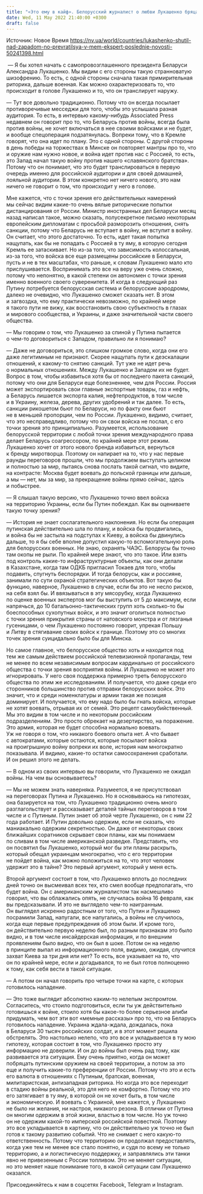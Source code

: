 ```yaml
---
title: "«Это ему в кайф». Белорусский журналист о любви Лукашенко бряцать оружием и шоке от войны в Украине — интервью"
date: Wed, 11 May 2022 21:40:00 +0300
draft: false
---
```

Источник: Новое Время https://nv.ua/world/countries/lukashenko-shutil-nad-zapadom-no-prevratilsya-v-mem-ekspert-poslednie-novosti-50241398.html


 — Я бы хотел начать с самопровозглашенного президента Беларуси Александра Лукашенко. Мы видим с его стороны такую странноватую шизофрению. То есть, с одной стороны сначала такая примирительная риторика, дальше военная. Как можно охарактеризовать то, что происходит в голове Лукашенко и то, что он транслирует наружу.

— Тут все довольно традиционно. Потому что он всегда посылает противоречивые месседжи для того, чтобы это услышала разная аудитория. То есть, в интервью какому-нибудь Associated Press недавнем он говорит про то, что Беларусь против войны, всегда была против войны, не хочет включаться в нее своими войсками и не будет, и вообще спецоперация подзатянулась. Вопреки тому, что в Кремле говорят, что она идет по плану. Это с одной стороны. С другой стороны в день победы на торжествах в Минске он повторяет мантры про то, что и оружие нам нужно новое, и война идет против нас с Россией, то есть, это Запад начал такую войну против нашего «славянского братства». Потому что он понимает, что это будет транслироваться в первую очередь именно для российской аудитории и для своей домашней, лояльной аудитории. В этом конкретно нет ничего нового, это нам ничего не говорит о том, что происходит у него в голове.

Мне кажется, что с точки зрения его действительных намерений мы сейчас видим какие-то очень вялые риторические попытки дистанцирования от России. Министр иностранных дел Беларуси месяц назад написал такое, можно сказать, полусекретное письмо некоторым европейским дипломатам с просьбой разморозить отношения, снять санкции, потому что Беларусь не вступает в войну, не вступит в войну. Он считает, что этого достаточно. То есть, идет такая попытка нащупать, как бы не попадать с Россией в ту яму, в которую сегодня Кремль ее затаскивает. Но из-за того, что зависимость колоссальная, из-за того, что войска все еще размещены российские в Беларуси, пусть и не в тех масштабах, что раньше, к словам Лукашенко мало кто прислушивается. Воспринимать это все на веру уже очень сложно, потому что непонятно, в какой степени он автономен с точки зрения именно военного своего суверенитета. И когда в следующий раз Путину потребуется белорусская система и белорусские аэродромы, далеко не очевидно, что Лукашенко сможет сказать нет. В этом и загвоздка, что ему практически невозможно, по крайней мере я такого пути не вижу, как восстановить свою субъектность в глазах и мирового сообщества, и Украины, и даже значительной части своего общества.

— Мы говорим о том, что Лукашенко за спиной у Путина пытается о чем-то договориться с Западом, правильно ли я понимаю?

— Даже не договориться, это слишком громкое слово, когда они его даже легитимным не признают. Скорее нащупать пути к деэскалации отношений, к какому-то снятию санкций. Тут уже не идет речь о нормальных отношениях. Между Лукашенко и Западом их не будет. Вопрос в том, чтобы избавиться хотя бы от последнего пакета санкций, потому что они для Беларуси еще болезненнее, чем для России. Россия может экспортировать свои главные экспортные товары, газ и нефть, а Беларусь лишается экспорта калия, нефтепродуктов, в том числе и в Украину, железа, дерева, других удобрений и так далее. То есть, санкции рикошетом бьют по Беларуси, но по факту они бьют не в меньшей пропорции, чем по России. Лукашенко, видимо, считает, что это несправедливо, потому что он свои войска не послал, с его точки зрения это принципиально. Разумеется, использование белорусской территории с любой точки зрения международного права делает Беларусь соагрессором, по крайней мере этот режим. Лукашенко хочет от этого нового бренда избавиться, вернуться к бренду миротворца. Поэтому он напирает на то, что у нас первые раунды переговоров прошли, что мы продолжаем выступать целиком и полностью за мир, пытаясь снова послать такой сигнал, что видите, на контрасте: Москва будет воевать до польской границы или дальше, а мы — нет, мы за мир, за прекращение войны прямо сейчас, здесь и побыстрее.

— Я слышал такую версию, что Лукашенко точно ввел войска на территорию Украины, если бы Путин побеждал. Как вы оцениваете такую точку зрения?

— История не знает сослагательного наклонения. Но если бы операция путинская действительно шла по плану, и войска бы продвигались, и война бы не застыла на подступах к Киеву, а войска бы двинулись дальше, то я бы себе вполне допустил какую-то вспомогательную роль для белорусских военных. Не знаю, охранять ЧАЭС. Белорусы бы точно там окопы не рыли. По крайней мере знают, что это такое. Или взять под контроль какие-то инфраструктурные объекты, как они делали в Казахстане, когда там ОДКБ пригласил Токаев для того, чтобы подавить, спугнуть беспорядки. И тогда белорусы, как и россияне, занимали по сути охраной стратегических объектов. Вот такую бы функцию, наверное, Лукашенко в случае, если бы это не несло рисков, на себя взял бы. И ввязываться в эту мясорубку, когда Лукашенко по оценке военных экспертов мог бы выступить от 5 до максимум, если напрячься, до 10 батальонно-тактических групп хоть сколько-то бы боеспособных сухопутных войск, и это значит оголиться полностью с точки зрения прикрытия страны от натовского монстра и от лязганья гусеницами, о чем Лукашенко постоянно говорит, упрекая Польшу и Литву в стягивание своих войск к границе. Поэтому это со многих точек зрения суицидально было бы для Минска.

Но самое главное, что белорусское общество хоть и находится под тем же самым действием российской телевизионной пропаганды, тем не менее по всем независимым вопросам кардинально от российского общества с точки зрения восприятия войны. И Лукашенко не может это игнорировать. У него своя поддержка примерно треть белорусского общества по этим же исследованиям. И получается, что даже среди его сторонников большинство против отправки белорусских войск. Это значит, что и среди номенклатуры и армии такая же позиция доминирует. И получается, что ему надо было бы гнать войска, которые не хотят воевать, отрывая их от семей. Это рецепт самоубийственный. Мы это видим в том числе и по некоторым российским подразделениям. Это просто обрекает на дезертирство, на поражение. Это армия, которая не будет способна нормально воевать. Уж не говоря о том, что никакого боевого опыта нет. А что бывает с автократами, которые остаются, которые посылают войска на проигрышную войну вопреки их воле, история нам многократно показывала. И видимо, какие-то остатки самосохранения сработали. И он решил этого не делать.

— В одном из своих интервью вы говорили, что Лукашенко не ожидал войны. На чем вы основываетесь?

— Мы не можем знать наверняка. Разумеется, я не присутствовал на переговорах Путина и Лукашенко. Но я основываюсь на гипотезах, она базируется на том, что Лукашенко традиционно очень много разглагольствует и рассказывает деталей тайных переговоров в том числе и с Путиным. Путин знает об этой черте Лукашенко, он с ним 22 года работает. И Путин довольно одержим, если не сказать, что маниакально одержим секретностью. Он даже от некоторых своих ближайших соратников скрывает свои планы, как мы понимаем по сливам в том числе американской разведке. Представить, что он посвятил бы Лукашенко, который мог бы эти планы раскрыть, который обещал украинцам многократно, что с его территории не пойдет война, как можно положиться на то, что этот человек удержит это в тайне? Это первый аргумент, который у меня есть.

Второй аргумент состоит в том, что Лукашенко вплоть до последних дней точно он высмеивал всех тех, кто смел вообще предполагать, что будет война. Он с американским журналистом так насмешливо говорил, что вы облажались опять, не случилась война 16 февраля, как вы предсказывали. И это не выглядело чем-то наигранным. Он выглядел искренно радостным от того, что Путин и Лукашенко посрамили Запад, напугали, все напугались, а войны не случилось, когда еще первые предупреждения об этом были. И кроме того, он действительно первую неделю был, по разным признакам это было видно, и в том числе инсайдерская информация, и по внешним проявлениям было видно, что он был в шоке. Потом он на неделю в принципе выпал из информационного поля, видимо, ожидая, случится захват Киева за три дня или нет? То есть, все указывает на то, что он по крайней мере, если и догадывался, то не был готов полноценно к тому, как себя вести в такой ситуации.

— А потом он начал говорить про четыре точки на карте, с которых готовилось нападение.

— Это тоже выглядит абсолютно каким-то нелепым экспромтом. Согласитесь, что стоило подготовиться, если ты уж действительно готовишься к войне, стоило хотя бы какое-то более серьезное алиби придумать, чем вот эти вот «мемные рассказы» про то, что на Беларусь готовилось нападение. Украина ждала-ждала, дождалась, пока в Беларуси 30 тысяч российских солдат, и в этот момент решила обстрелять. Это настолько нелепо, что это все и укладывается в ту мою гипотезу, которая состоит в том, что Лукашенко просто эту информацию не доверили. И он до войны был очень рад тому, как развивается эта ситуация. Ему очень приятно, когда он может побряцать путинским оружием на своей территории, а потом за это еще и получить какие-то преференции от России. Потому что это и есть его валюта в отношениях с Путиным, братская, военная, милитаристская, антизападная риторика. Но когда это все переходит в стадию войны реальной, это для него не комфортно. Потому что это его затягивает в ту яму, в которой он не хочет быть, в том числе и экономическую. И воевать с Украиной, мне кажется, у Лукашенко не было ни желания, ни настроя, никакого резона. В отличии от Путина он многим одержим в этой жизни, властью в том числе. Но уж точно он не одержим какой-то имперской российской повесткой. Поэтому это все укладывается в картину, что он действительно уж точно не был готов к такому развитию событий. Что не снимает с него какую-то ответственность. Потому что территорию он продолжал предоставлять, когда уже тем не менее все стало понятно, и судя по всему не только территорию, а и логистическую поддержку, и заправлялись эти танки явно не привезенным с России топливом. Это не меняет ситуации, но это меняет наше понимание того, в какой ситуации сам Лукашенко оказался.

Присоединяйтесь к нам в соцсетях Facebook, Telegram и Instagram.
